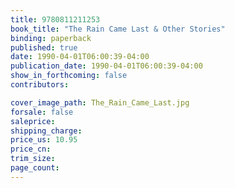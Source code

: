 ```yaml
---
title: 9780811211253
book_title: "The Rain Came Last & Other Stories"
binding: paperback
published: true
date: 1990-04-01T06:00:39-04:00
publication_date: 1990-04-01T06:00:39-04:00
show_in_forthcoming: false
contributors:

cover_image_path: The_Rain_Came_Last.jpg
forsale: false
saleprice:
shipping_charge:
price_us: 10.95
price_cn:
trim_size:
page_count:
---
```


